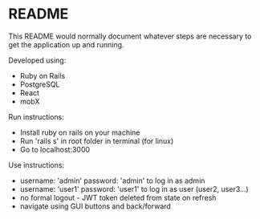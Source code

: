 # README

This README would normally document whatever steps are necessary to get the
application up and running.


Developed using:
* Ruby on Rails
* PostgreSQL
* React
* mobX

Run instructions:
* Install ruby on rails on your machine
* Run 'rails s' in root folder in terminal (for linux)
* Go to localhost:3000


Use instructions: 
* username: 'admin' password: 'admin' to log in as admin
* username: 'user1' password: 'user1' to log in as user (user2, user3...) 
* no formal logout - JWT token deleted from state on refresh
* navigate using GUI buttons and back/forward


